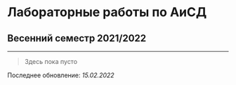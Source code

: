 # Лабораторные работы по АиСД
## Весенний семестр 2021/2022

------------------------------

> Здесь пока пусто

Последнее обновление: *15.02.2022*
